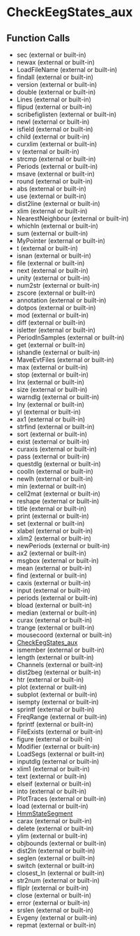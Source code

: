 # CheckEegStates_aux

## Function Calls
- sec  (external or built-in)
- newax (external or built-in)
- LoadFileName (external or built-in)
- findall (external or built-in)
- version  (external or built-in)
- double (external or built-in)
- Lines (external or built-in)
- flipud (external or built-in)
- scribefiglisten (external or built-in)
- newl (external or built-in)
- isfield (external or built-in)
- child (external or built-in)
- curxlim (external or built-in)
- v (external or built-in)
- strcmp (external or built-in)
- Periods (external or built-in)
- msave (external or built-in)
- round (external or built-in)
- abs (external or built-in)
- use  (external or built-in)
- dist2line (external or built-in)
- xlim (external or built-in)
- NearestNeighbour (external or built-in)
- whichln (external or built-in)
- sum (external or built-in)
- MyPointer (external or built-in)
- t  (external or built-in)
- isnan (external or built-in)
- file  (external or built-in)
- next  (external or built-in)
- unity (external or built-in)
- num2str (external or built-in)
- zscore (external or built-in)
- annotation (external or built-in)
- dotpos (external or built-in)
- mod (external or built-in)
- diff (external or built-in)
- isletter (external or built-in)
- PeriodInSamples (external or built-in)
- get (external or built-in)
- ishandle (external or built-in)
- MaveEvtFiles (external or built-in)
- max (external or built-in)
- stop  (external or built-in)
- lnx (external or built-in)
- size (external or built-in)
- warndlg (external or built-in)
- lny (external or built-in)
- yl (external or built-in)
- ax1 (external or built-in)
- strfind (external or built-in)
- sort (external or built-in)
- exist (external or built-in)
- curaxis (external or built-in)
- pass  (external or built-in)
- questdlg (external or built-in)
- coolln (external or built-in)
- newlh (external or built-in)
- min (external or built-in)
- cell2mat (external or built-in)
- reshape (external or built-in)
- title (external or built-in)
- print (external or built-in)
- set (external or built-in)
- xlabel (external or built-in)
- xlim2 (external or built-in)
- newPeriods (external or built-in)
- ax2 (external or built-in)
- msgbox (external or built-in)
- mean (external or built-in)
- find (external or built-in)
- caxis (external or built-in)
- input (external or built-in)
- periods  (external or built-in)
- bload (external or built-in)
- median (external or built-in)
- curax (external or built-in)
- trange (external or built-in)
- mousecoord (external or built-in)
- [CheckEegStates_aux](CheckEegStates_aux.md)
- ismember (external or built-in)
- length (external or built-in)
- Channels (external or built-in)
- dist2beg (external or built-in)
- htr (external or built-in)
- plot (external or built-in)
- subplot (external or built-in)
- isempty (external or built-in)
- sprintf (external or built-in)
- FreqRange (external or built-in)
- fprintf (external or built-in)
- FileExists (external or built-in)
- figure (external or built-in)
- Modifier (external or built-in)
- LoadSegs (external or built-in)
- inputdlg (external or built-in)
- xlim1 (external or built-in)
- text (external or built-in)
- elseif  (external or built-in)
- into  (external or built-in)
- PlotTraces (external or built-in)
- load (external or built-in)
- [HmmStateSegment](HmmStateSegment.md)
- carax (external or built-in)
- delete (external or built-in)
- ylim (external or built-in)
- objbounds (external or built-in)
- dist2ln (external or built-in)
- seglen (external or built-in)
- switch  (external or built-in)
- closest_ln (external or built-in)
- str2num (external or built-in)
- fliplr (external or built-in)
- close (external or built-in)
- error (external or built-in)
- srslen (external or built-in)
- Evgeny  (external or built-in)
- repmat (external or built-in)
